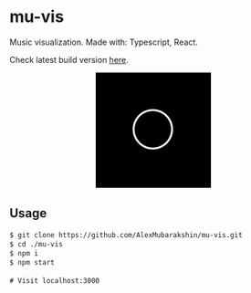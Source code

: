 # mu-vis

Music visualization. Made with: Typescript, React.

Check latest build version [here](https://alexmubarakshin.github.io/mu-vis/).

<p align="center">
  <img src="./screenshots/mu-vis.gif" alt="Screenshot"
       width="40%">
</p>


## Usage
```
$ git clone https://github.com/AlexMubarakshin/mu-vis.git
$ cd ./mu-vis
$ npm i
$ npm start

# Visit localhost:3000
```